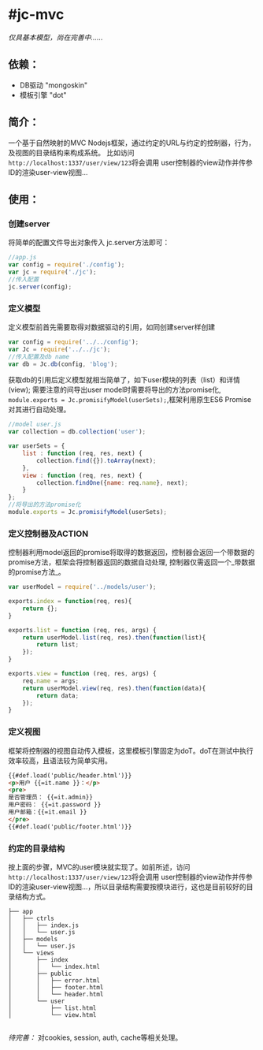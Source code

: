 #jc-mvc
=======

_仅具基本模型，尚在完善中......_

## 依赖：
- DB驱动     "mongoskin"
- 模板引擎    "dot"

## 简介：

一个基于自然映射的MVC Nodejs框架，通过约定的URL与约定的控制器，行为，及视图的目录结构来构成系统。
比如访问 `http://localhost:1337/user/view/123`将会调用 user控制器的view动作并传参ID的渲染user-view视图...

## 使用：

### 创建server
将简单的配置文件导出对象传入 jc.server方法即可：
```javascript
//app.js
var config = require('./config');
var jc = require('./jc');
//传入配置
jc.server(config);
```

### 定义模型
定义模型前首先需要取得对数据驱动的引用，如同创建server样创建
```javascript
var config = require('../../config');
var Jc = require('../../jc');
//传入配置及db name
var db = Jc.db(config, 'blog');
```

获取db的引用后定义模型就相当简单了，如下user模块的列表（list）和详情(view);
需要注意的间导出user model时需要将导出的方法promise化, `module.exports = Jc.promisifyModel(userSets);`,框架利用原生ES6 Promise对其进行自动处理。
```javascript 
//model user.js
var collection = db.collection('user');

var userSets = {
    list : function (req, res, next) {
        collection.find({}).toArray(next);
    },
    view : function (req, res, next) {
        collection.findOne({name: req.name}, next);
    }
};
//将导出的方法promise化
module.exports = Jc.promisifyModel(userSets);

```

### 定义控制器及ACTION
控制器利用model返回的promise将取得的数据返回，控制器会返回一个带数据的promise方法，框架会将控制器返回的数据自动处理,
控制器仅需返回一个_带数据的promise方法_。
```javascript
var userModel = require('../models/user');

exports.index = function(req, res){
    return {};
}

exports.list = function (req, res, args) {
    return userModel.list(req, res).then(function(list){
        return list;
    });
}

exports.view = function (req, res, args) {
    req.name = args;
    return userModel.view(req, res).then(function(data){
        return data;
    });
}

```

### 定义视图
框架将控制器的视图自动传入模板，这里模板引擎固定为doT。doT在测试中执行效率较高，且语法较为简单实用。
```html
{{#def.load('public/header.html')}}
<p>用户 {{=it.name }}：</p>
<pre>
是否管理员： {{=it.admin}}
用户密码： {{=it.password }}
用户邮箱：{{=it.email }}
</pre>
{{#def.load('public/footer.html')}}

```

### 约定的目录结构
按上面的步骤，MVC的user模块就实现了。如前所述，访问 `http://localhost:1337/user/view/123`将会调用 user控制器的view动作并传参ID的渲染user-view视图...，所以目录结构需要按模块进行，这也是目前较好的目录结构方式。

```
├── app
│   ├── ctrls
│   │   ├── index.js
│   │   └── user.js
│   ├── models
│   │   └── user.js
│   └── views
│       ├── index
│       │   └── index.html
│       ├── public
│       │   ├── error.html
│       │   ├── footer.html
│       │   └── header.html
│       └── user
│           ├── list.html
│           └── view.html


```

_待完善：_ 对cookies, session, auth, cache等相关处理。 